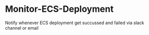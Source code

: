 # Monitor-ECS-Deployment
Notify whenever ECS deployment get succussed and failed via slack channel or email
